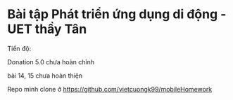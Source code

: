 # Bài tập Phát triển ứng dụng di động - UET thầy Tân

Tiến độ: 

Donation 5.0 chưa hoàn chỉnh

bài 14, 15 chưa hoàn thiện

Repo mình clone ở  https://github.com/vietcuongk99/mobileHomework
